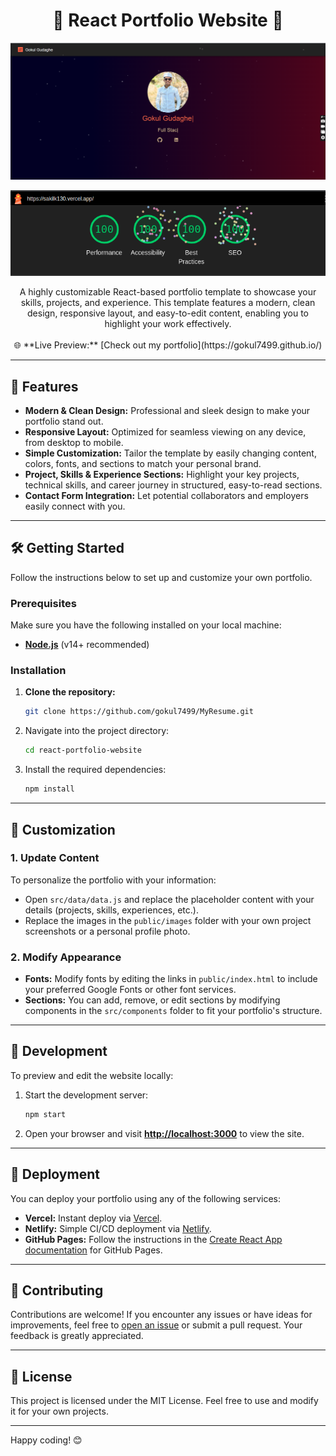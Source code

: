 <h1 align="center">🌟 React Portfolio Website 🌟</h1>

<p align="center">
  <img src="./public/images/sample.png" alt="Portfolio Website Preview" width="600">
</p>

<p align="center">
  <img src="./public/images/performance.png" alt="Lighthouse Performance Preview" width="600">
</p>

<p align="center">
  A highly customizable React-based portfolio template to showcase your skills, projects, and experience. This template features a modern, clean design, responsive layout, and easy-to-edit content, enabling you to highlight your work effectively.  
  <br><br>
  🌐 **Live Preview:** [Check out my portfolio](https://gokul7499.github.io/)
</p>

---

## 🚀 Features

- **Modern & Clean Design:** Professional and sleek design to make your portfolio stand out.
- **Responsive Layout:** Optimized for seamless viewing on any device, from desktop to mobile.
- **Simple Customization:** Tailor the template by easily changing content, colors, fonts, and sections to match your personal brand.
- **Project, Skills & Experience Sections:** Highlight your key projects, technical skills, and career journey in structured, easy-to-read sections.
- **Contact Form Integration:** Let potential collaborators and employers easily connect with you.

---

## 🛠️ Getting Started

Follow the instructions below to set up and customize your own portfolio.

### Prerequisites

Make sure you have the following installed on your local machine:

- **[Node.js](https://nodejs.org)** (v14+ recommended)

### Installation

1. **Clone the repository:**

   ```bash
   git clone https://github.com/gokul7499/MyResume.git
   ```

2. Navigate into the project directory:

   ```bash
   cd react-portfolio-website
   ```

3. Install the required dependencies:

   ```bash
   npm install
   ```

---

## 🎨 Customization

### 1. Update Content

To personalize the portfolio with your information:

- Open `src/data/data.js` and replace the placeholder content with your details (projects, skills, experiences, etc.).
- Replace the images in the `public/images` folder with your own project screenshots or a personal profile photo.

### 2. Modify Appearance

- **Fonts:** Modify fonts by editing the links in `public/index.html` to include your preferred Google Fonts or other font services.
- **Sections:** You can add, remove, or edit sections by modifying components in the `src/components` folder to fit your portfolio's structure.

---

## 🚧 Development

To preview and edit the website locally:

1. Start the development server:

   ```bash
   npm start
   ```

2. Open your browser and visit **[http://localhost:3000](http://localhost:3000)** to view the site.

---

## 🚢 Deployment

You can deploy your portfolio using any of the following services:

- **Vercel:** Instant deploy via [Vercel](https://vercel.com/).
- **Netlify:** Simple CI/CD deployment via [Netlify](https://www.netlify.com/).
- **GitHub Pages:** Follow the instructions in the [Create React App documentation](https://create-react-app.dev/docs/deployment) for GitHub Pages.

---

## 🤝 Contributing

Contributions are welcome! If you encounter any issues or have ideas for improvements, feel free to [open an issue](https://github.com/gokul7499/MyResume.git) or submit a pull request. Your feedback is greatly appreciated.

---

## 📄 License

This project is licensed under the MIT License. Feel free to use and modify it for your own projects.

---

Happy coding! 😊
